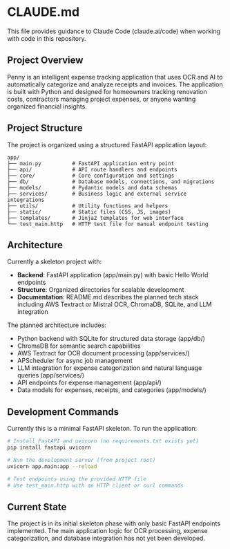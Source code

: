 # CLAUDE.md

This file provides guidance to Claude Code (claude.ai/code) when working with code in this repository.

## Project Overview

Penny is an intelligent expense tracking application that uses OCR and AI to automatically categorize and analyze receipts and invoices. The application is built with Python and designed for homeowners tracking renovation costs, contractors managing project expenses, or anyone wanting organized financial insights.

## Project Structure

The project is organized using a structured FastAPI application layout:

```
app/
├── main.py          # FastAPI application entry point
├── api/             # API route handlers and endpoints
├── core/            # Core configuration and settings
├── db/              # Database models, connections, and migrations
├── models/          # Pydantic models and data schemas
├── services/        # Business logic and external service integrations
├── utils/           # Utility functions and helpers
├── static/          # Static files (CSS, JS, images)
├── templates/       # Jinja2 templates for web interface
└── test_main.http   # HTTP test file for manual endpoint testing
```

## Architecture

Currently a skeleton project with:
- **Backend**: FastAPI application (app/main.py) with basic Hello World endpoints
- **Structure**: Organized directories for scalable development
- **Documentation**: README.md describes the planned tech stack including AWS Textract or Mistral OCR, ChromaDB, SQLite, and LLM integration

The planned architecture includes:
- Python backend with SQLite for structured data storage (app/db/)
- ChromaDB for semantic search capabilities  
- AWS Textract for OCR document processing (app/services/)
- APScheduler for async job management
- LLM integration for expense categorization and natural language queries (app/services/)
- API endpoints for expense management (app/api/)
- Data models for expenses, receipts, and categories (app/models/)

## Development Commands

Currently this is a minimal FastAPI skeleton. To run the application:

```bash
# Install FastAPI and uvicorn (no requirements.txt exists yet)
pip install fastapi uvicorn

# Run the development server (from project root)
uvicorn app.main:app --reload

# Test endpoints using the provided HTTP file
# Use test_main.http with an HTTP client or curl commands
```

## Current State

The project is in its initial skeleton phase with only basic FastAPI endpoints implemented. The main application logic for OCR processing, expense categorization, and database integration has not yet been developed.
